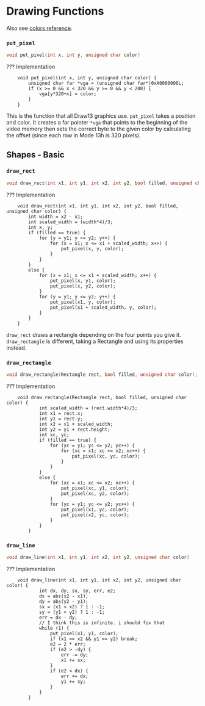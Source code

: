 

# Drawing Functions
Also see [colors reference](colors.md).

### `put_pixel`
```c
void put_pixel(int x, int y, unsigned char color)
```
??? Implementation
	
        void put_pixel(int x, int y, unsigned char color) {
			unsigned char far *vga = (unsigned char far*)0xA0000000L;
			if (x >= 0 && x < 320 && y >= 0 && y < 200) {
				vga[y*320+x] = color;
			}
		}
This is the function that all Draw13 graphics use. `put_pixel` takes a position and color. It creates a far pointer `*vga` that points to the beginning of the video memory then sets the correct byte to the given color by calculating the offset (since each row in Mode 13h is 320 pixels).

## Shapes - Basic

### `draw_rect`
```c
void draw_rect(int x1, int y1, int x2, int y2, bool filled, unsigned char color)
```
??? Implementation
	
        void draw_rect(int x1, int y1, int x2, int y2, bool filled, unsigned char color) {
            int width = x2 - x1;
            int scaled_width = (width*4)/3;
            int x, y;
            if (filled == true) {
                for (y = y1; y <= y2; y++) {
                    for (x = x1; x <= x1 + scaled_width; x++) {
                        put_pixel(x, y, color);
                    }
                }
            }
            else {
                for (x = x1; x <= x1 + scaled_width; x++) {
                    put_pixel(x, y1, color);
                    put_pixel(x, y2, color);
                }
                for (y = y1; y <= y2; y++) {
                    put_pixel(x1, y, color);
                    put_pixel(x1 + scaled_width, y, color);
                }
            }
        }
      
  `draw_rect` draws a rectangle depending on the four points you give it. `draw_rectangle` is different, taking a Rectangle and using its properties instead. 

### `draw_rectangle`
```c
void draw_rectangle(Rectangle rect, bool filled, unsigned char color);
```
??? Implementation
	
        void draw_rectangle(Rectangle rect, bool filled, unsigned char color) {
				int scaled_width = (rect.width*4)/3;
				int x1 = rect.x;
				int y1 = rect.y;
				int x2 = x1 + scaled_width;
				int y2 = y1 + rect.height;
				int xc, yc;
				if (filled == true) {
					for (yc = y1; yc <= y2; yc++) {
						for (xc = x1; xc <= x2; xc++) {
							put_pixel(xc, yc, color);
						}
					}
				}
				else {
					for (xc = x1; xc <= x2; xc++) {
						put_pixel(xc, y1, color);
						put_pixel(xc, y2, color);
					}
					for (yc = y1; yc <= y2; yc++) {
						put_pixel(x1, yc, color);
						put_pixel(x2, yc, color);
					}
				}
			}
      
### `draw_line`
```c
void draw_line(int x1, int y1, int x2, int y2, unsigned char color)
```
??? Implementation
	
        void draw_line(int x1, int y1, int x2, int y2, unsigned char color) {
				int dx, dy, sx, sy, err, e2;
				dx = abs(x2 - x1);
				dy = abs(y2 - y1);
				sx = (x1 < x2) ? 1 : -1;
				sy = (y1 < y2) ? 1 : -1;
				err = dx - dy;
				// I think this is infinite. i should fix that
				while (1) {
					put_pixel(x1, y1, color);
					if (x1 == x2 && y1 == y2) break;
					e2 = 2 * err;
					if (e2 > -dy) {
						err -= dy;
						x1 += sx;
					}
					if (e2 < dx) {
						err += dx;
						y1 += sy;
					}
				}
			}
